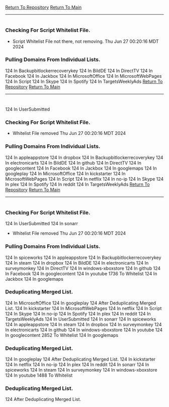 [Return To Repository](https://github.com/DigitalWarrior/piholeparser/)
[Return To Main](https://github.com/DigitalWarrior/piholeparser/blob/master/RecentRunLogs/Mainlog.md)
____________________________________
# 
### Checking For Script Whitelist File.
* Script Whitelist File not there, not removing. Thu Jun 27 00:20:16 MDT 2024
### Pulling Domains From Individual Lists.
124 In Backupbitlockerrecoverykey
124 In BildDE
124 In DirectTV
124 In Facebook
124 In Jackbox
124 In MicrosoftOffice
124 In MicrosoftWebPages
124 In Script
124 In Skype
124 In Spotify
124 In TargetsWeeklyAds
[Return To Repository](https://github.com/DigitalWarrior/piholeparser/)
[Return To Main](https://github.com/DigitalWarrior/piholeparser/blob/master/RecentRunLogs/Mainlog.md)
____________________________________
# 
124 In UserSubmitted
### Checking For Script Whitelist File.
* Whitelist File removed Thu Jun 27 00:20:16 MDT 2024
### Pulling Domains From Individual Lists.
124 In appleappstore
124 In dropbox
124 In Backupbitlockerrecoverykey
124 In electronicarts
124 In BildDE
124 In github
124 In DirectTV
124 In googlecontent
124 In Facebook
124 In Jackbox
124 In googlemaps
124 In googleplay
124 In MicrosoftOffice
124 In kickstarter
124 In MicrosoftWebPages
124 In Script
124 In netflix
124 In no-ip
124 In Skype
124 In plex
124 In Spotify
124 In reddit
124 In TargetsWeeklyAds
[Return To Repository](https://github.com/DigitalWarrior/piholeparser/)
[Return To Main](https://github.com/DigitalWarrior/piholeparser/blob/master/RecentRunLogs/Mainlog.md)
____________________________________
# 
### Checking For Script Whitelist File.
124 In UserSubmitted
124 In sonarr
* Whitelist File removed Thu Jun 27 00:20:16 MDT 2024
### Pulling Domains From Individual Lists.
124 In spiceworks
124 In appleappstore
124 In Backupbitlockerrecoverykey
124 In steam
124 In dropbox
124 In BildDE
124 In electronicarts
124 In surveymonkey
124 In DirectTV
124 In windows-xboxstore
124 In github
124 In Facebook
124 In googlecontent
124 In youtube
1736 To Whitelist
124 In Jackbox
124 In googlemaps
### Deduplicating Merged List.
124 In MicrosoftOffice
124 In googleplay
124 After Deduplicating Merged List.
124 In kickstarter
124 In MicrosoftWebPages
124 In netflix
124 In Script
124 In Skype
124 In no-ip
124 In Spotify
124 In plex
124 In reddit
124 In TargetsWeeklyAds
124 In UserSubmitted
124 In sonarr
124 In spiceworks
124 In appleappstore
124 In steam
124 In dropbox
124 In surveymonkey
124 In electronicarts
124 In github
124 In windows-xboxstore
124 In youtube
124 In googlecontent
2852 To Whitelist
124 In googlemaps
### Deduplicating Merged List.
124 In googleplay
124 After Deduplicating Merged List.
124 In kickstarter
124 In netflix
124 In no-ip
124 In plex
124 In reddit
124 In sonarr
124 In spiceworks
124 In steam
124 In surveymonkey
124 In windows-xboxstore
124 In youtube
1488 To Whitelist
### Deduplicating Merged List.
124 After Deduplicating Merged List.
